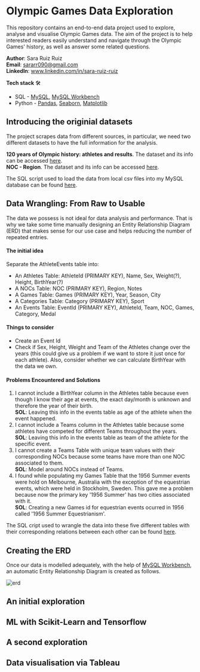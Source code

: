 # Olympic Games Data Exploration 

This repository contains an end-to-end data project used to explore, analyse and visualise Olympic Games data.
The aim of the project is to help interested readers easily understand and navigate through the Olympic Games' history,
as well as answer some related questions.

**Author**: Sara Ruiz Ruiz <br />
**Email**: sararr090@gmail.com <br />
**LinkedIn**: www.linkedin.com/in/sara-ruiz-ruiz  <br />

**Tech stack** 🛠️ 
* SQL - [MySQL](https://www.google.com/url?sa=t&rct=j&q=&esrc=s&source=web&cd=&ved=2ahUKEwijr82z0OiBAxViU6QEHQmBAPwQFnoECAYQAQ&url=https%3A%2F%2Fwww.mysql.com%2F&usg=AOvVaw20c6IrMAtNC1A9NZPsDpWW&opi=89978449), [MySQL Workbench](https://www.mysql.com/products/workbench/)
* Python - [Pandas](https://pandas.pydata.org), [Seaborn](https://seaborn.pydata.org), [Matplotlib](https://matplotlib.org)

## Introducing the originial datasets
The project scrapes data from different sources, in particular, we need two different datasets to have the full information for the analysis.

**120 years of Olympic history: athletes and results**.
The dataset and its info can be accessed [here](https://www.kaggle.com/datasets/heesoo37/120-years-of-olympic-history-athletes-and-results). <br />
**NOC - Region**.
The dataset and its info can be accessed [here](https://github.com/sararuizruiz/Olympic_Games_Data_Exploration/blob/main/csv_raw/noc_regions.csv).

The SQL script used to load the data from local csv files into my MySQL database can be found [here](https://github.com/sararuizruiz/Olympic_Games_Data_Exploration/blob/main/sql_scripts/upload_raw_data.sql).

## Data Wrangling: From Raw to Usable 

The data we possess is not ideal for data analysis and performance. That is why we take some time manually designing an Entity Relationship Diagram (ERD)
that makes sense for our use case and helps reducing the number of repeated entries.

#### The initial idea
Separate the AthleteEvents table into:
* An Athletes Table: AthleteId (PRIMARY KEY), Name, Sex, Weight(?), Height, BirthYear(?)
* A NOCs Table: NOC (PRIMARY KEY), Region, Notes
* A Games Table: Games (PRIMARY KEY), Year, Season, City
* A Categories Table: Category (PRIMARY KEY), Sport
* An Events Table: EventId (PRIMARY KEY), AthleteId, Team, NOC, Games, Category, Medal

#### Things to consider
* Create an Event Id
* Check if Sex, Height, Weight and Team of the Athletes change over the years 
    (this could give us a problem if we want to store it just once for each athlete).
    Also, consider whether we can calculate BirthYear with the data we own.

#### Problems Encountered and Solutions
1. I cannot include a BirthYear column in the Athletes table because even though I know their 
   age at events, the exact day/month is unknown and therefore the year of their birth. <br />
   **SOL**: Leaving this info in the events table as age of the athlete when the event happened.
2. I cannot include a Teams column in the Athletes table because some athletes have competed for different Teams throughout the years. <br />
    **SOL**: Leaving this info in the events table as team of the athlete for the specific event.
3. I cannot create a Teams Table with unique team values with their corresponding NOCs 
   because some teams have more than one NOC associated to them. <br />
   **SOL**: Model around NOCs instead of Teams.
4. I found while populating my Games Table that the 1956 Summer events were hold
   on Melbourne, Australia with the exception of the equestrian events, which were held in Stockholm, Sweden.
   This gave me a problem because now the primary key '1956 Summer' has two cities associated with it. <br />
   **SOL**: Creating a new Games id for equestrian events ocurred in 1956 called '1956 Summer Equestrianism'.

The SQL cript used to wrangle the data into these five different tables with their corresponding relations between each other can be found [here](https://github.com/sararuizruiz/Olympic_Games_Data_Exploration/blob/main/sql_scripts/data_wrangling.sql).

## Creating the ERD

Once our data is modelled adequately, with the help of [MySQL Workbench](https://www.mysql.com/products/workbench/), an automatic Entity Relationship Diagram is created as follows. <br />

![erd](https://github.com/sararuizruiz/Olympic_Games_Data_Exploration/assets/75987848/eb73a6d4-5d28-4bf8-8b69-be63f27f6627)



## An initial exploration

## ML with Scikit-Learn and Tensorflow

## A second exploration

## Data visualisation via Tableau
